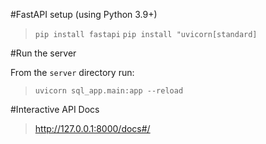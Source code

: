#FastAPI setup (using Python 3.9+)

> `pip install fastapi`
> `pip install "uvicorn[standard]`

#Run the server

From the `server` directory run:

> `uvicorn sql_app.main:app --reload`

#Interactive API Docs

> http://127.0.0.1:8000/docs#/
